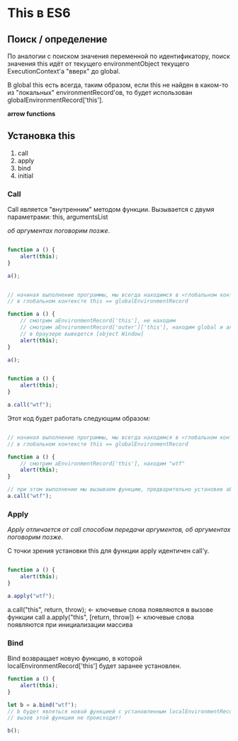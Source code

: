 # This в ES6

## Поиск / определение

По аналогии с поиском значения переменной по идентификатору, поиск значения this идёт от текущего environmentObject текущего ExecutionContext'a "вверх" до global.

В global this есть всегда, таким образом, если this не найден в каком-то из "локальных" environmentRecord'ов, то будет использован globalEnvironmentRecord['this'].

**arrow functions**

## Установка this

1. call
2. apply
3. bind
4. initial

### Call

Call является "внутренним" методом функции. Вызывается с двумя параметрами: this, argumentsList

_об аргументах поговорим позже_.

```javascript

function a () {
	alert(this);
}

a();
```

```javascript

// начиная выполнение программы, мы всегда находимся в «глобальном контексте»
// в глобальном контексте this == globalEnvironmentRecord

function a () {
	// смотрим aEnvironmentRecord['this'], не находим
	// смотрим aEnvironmentRecord['outer']['this'], находим global и алёртим
	// в браузере выведется [object Window]
	alert(this);
}

a();
```



```javascript

function a () {
	alert(this);
}

a.call("wtf");
```

Этот код будет работать следующим образом:

```javascript

// начиная выполнение программы, мы всегда находимся в «глобальном контексте»
// в глобальном контексте this == globalEnvironmentRecord

function a () {
	// смотрим aEnvironmentRecord['this'], находим "wtf"
	alert(this);
}

// при этом выполнении мы вызываем функцию, предварительно установив aEnvironmentRecord['this'] = "wtf" 
a.call("wtf");
```

### Apply

_Apply отличается от call способом передачи аргументов, об аргументах поговорим позже_.

С точки зрения установки this для функции apply идентичен call'у.

```javascript

function a () {
	alert(this);
}

a.apply("wtf");
```

a.call("this", return, throw); <- ключевые слова появляются в вызове функции call
a.apply("this", [return, throw]) <- ключевые слова появляются при инициализации массива

### Bind

Bind возвращает новую функцию, в которой localEnvironmentRecord['this'] будет заранее установлен.

```javascript
function a () {
	alert(this);
}

let b = a.bind("wtf");
// b будет являться новой функцией с установленным localEnvironmentRecord['this']="wtf"
// вызов этой функции не происходит!

b();
```
